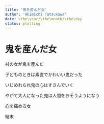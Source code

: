 ```yaml
---
title: '鬼を産んだ女'
author: 'Akimichi Tatsukawa'
date: \the\year/\the\month/\the\day
status: plotting
---
```


鬼を産んだ女
============

村の女が鬼を産んだ

子どものときは素直でかわいい鬼だった

いじめれられ鬼の心はすさんでいく

やがて大人になった鬼は人間をおそうようになう

心を痛める女

結末

